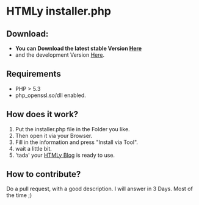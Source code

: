HTMLy installer.php
===============

Download:
---------------
* <b>You can Download the latest stable Version [Here](https://github.com/Kanti/htmly-installer/releases/latest)</b>
* and the development Version [Here](https://github.com/Kanti/htmly-installer/archive/master.zip).

Requirements
---------------
* PHP > 5.3
* php_openssl.so/dll enabled.

How does it work?
---------------
1. Put the installer.php file in the Folder you like.
2. Then open it via your Browser.
3. Fill in the information and press "Install via Tool".
4. wait a little bit.
5. 'tada' your [HTMLy Blog](https://github.com/danpros/htmly) is ready to use.

How to contribute?
---------------
Do a pull request, with a good description.
I will answer in 3 Days. Most of the time ;)
